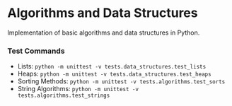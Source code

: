# Algorithms and Data Structures

Implementation of basic algorithms and data structures in Python. 

### Test Commands

- Lists: `python -m unittest -v tests.data_structures.test_lists`
- Heaps: `python -m unittest -v tests.data_structures.test_heaps`
- Sorting Methods: `python -m unittest -v tests.algorithms.test_sorts`
- String Algorithms: `python -m unittest -v tests.algorithms.test_strings`